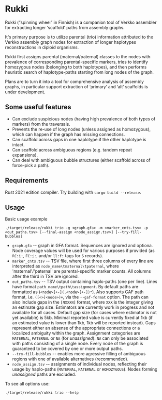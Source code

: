 # Rukki
Rukki (“spinning wheel” in Finnish) is a companion tool of Verkko assembler for extracting longer ‘scaffold’ paths from assembly graphs.

It's primary purpose is to utilize parental (trio) information attributed to the Verkko assembly graph nodes for extraction of longer haplotypes reconstructions in diploid organisms.

Rukki first assigns parental (maternal/paternal) classes to the nodes with prevalence of corresponding parental-specific markers, tries to identify homozygous nodes (belonging to both haplotypes), and then performs heuristic search of haplotype-paths starting from long nodes of the graph.

Plans are to turn it into a tool for comprehensive analysis of assembly graphs, in particular support extraction of ‘primary’ and ‘alt’ scaffolds is under development. 

## Some useful features

* Can exclude suspicious nodes (having high prevalence of both types of markers) from the traversals. 
* Prevents the re-use of long nodes (unless assigned as homozygous), which can happen if the graph has missing connections.
* Can scaffold across gaps in one haplotype if the other haplotype is intact.
* Can scaffold across ambiguous regions (e.g. tandem repeat expansions).
* Can deal with ambiguous bubble structures (either scaffold across of force-pick a path).

## Requirements

Rust 2021 edition compiler.
Try building with `cargo build --release`.

## Usage

Basic usage example
```
./target/release/rukki trio -g <graph.gfa> -m <marker_cnts.tsv> -p <out_paths.tsv> [--final-assign <node_assign.tsv>] [--try-fill-bubbles]
```

* `graph.gfa` -- graph in GFA format. Sequences are ignored and optiona. 
Node coverage values will be used for various purposes if provided (as `RC:i:`, `FC:i:`, and/or `ll:f:` tags for `S` records).
* `marker_cnts.tsv` -- TSV file, where first three columns of every line are interpreted as
`node_name\tmaternal\tpaternal`, where 'maternal'/'paternal' are parental-specific marker counts.
All columns after the third in TSV are ignored.
* `out_paths.tsv` -- TSV output containing haplo-paths (one per line).
Lines have format `path_name\tpath\tassignment`.
By default paths are formatted as (`<node>[+-](,<node>[+-])*`).
Also supports GAF path format, i.e. `([<>]<node>)+`, via the `--gaf-format` option.
The path can also include gaps in the `[NXXXN]` format, where `XXX` is the integer giving an estimate gap size.
Estimators are currently work in progress and not available for all cases.
Default gap size (for cases where estimator is not yet available) is 5kb.
Minimal reported value is currently fixed at 1kb (if an estimated value is lower than 1kb, 1kb will be reported instead).
Gaps represent either an absense of the appropriate connections or a localized ambiguity within the graph.
Assignment categories are `MATERNAL`, `PATERNAL` or `NA` (for _unassigned_). 
`NA` can only be associated with paths consisting of a single node.
Every node of the graph is guaranteed to be covered by one or more output paths.
* `--try-fill-bubbles` -- enables more agressive filling of ambiguous regions with one of available alternatives (recommended).
* `node_assign.tsv` -- assignments of individual nodes, reflecting their usage by haplo-paths (`MATERNAL`, `PATERNAL` or `HOMOZYGOUS`). Nodes forming _unassigned_ paths are excluded.

To see all options use:
```
./target/release/rukki trio --help
```
